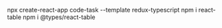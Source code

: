 npx create-react-app code-task --template redux-typescript
npm i react-table
npm i @types/react-table
